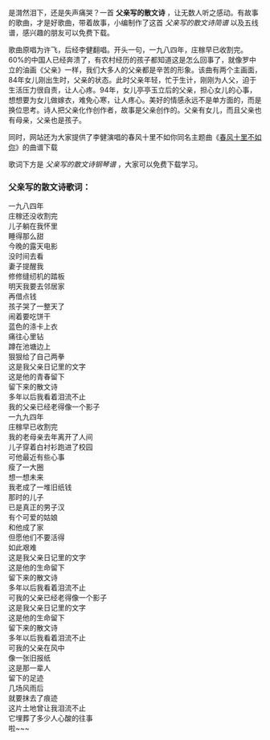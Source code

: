 

是潸然泪下，还是失声痛哭？一首 **父亲写的散文诗** ，让无数人听之感动。有故事的歌曲，才是好歌曲，带着故事，小编制作了这首 _父亲写的散文诗简谱_
以及五线谱，感兴趣的朋友可以免费下载。

歌曲原唱为许飞，后经李健翻唱。开头一句，一九八四年，庄稼早已收割完。60%的中国人已经奔溃了，有农村经历的孩子都知道这是怎么回事了，就像罗中立的油画《父亲》一样，我们大多人的父亲都是辛苦的形象。该曲有两个主画面，84年女儿刚出生时，父亲的状态。此时父亲年轻，忙于生计，刚刚为人父，迫于生活压力很自责，让人心疼。94年，女儿亭亭玉立后的父亲，担心女儿的心事，想想要为女儿做嫁衣，难免心寒，让人疼心。美好的情感永远不是单方面的，而是换位思考。诗人把父亲化作创作者，故事是父亲创作的。父亲有女儿，而且父亲也有母亲，父亲也是孩子。

同时，网站还为大家提供了李健演唱的春风十里不如你同名主题曲《[春风十里不如你](Music-7712-春风十里不如你-春风十里不如你主题曲.html
"春风十里不如你")》的曲谱下载

歌词下方是 _父亲写的散文诗钢琴谱_ ，大家可以免费下载学习。

### 父亲写的散文诗歌词：

一九八四年  
庄稼还没收割完  
儿子躺在我怀里  
睡得那么甜  
今晚的露天电影  
没时间去看  
妻子提醒我  
修修缝纫机的踏板  
明天我要去邻居家  
再借点钱  
孩子哭了一整天了  
闹着要吃饼干  
蓝色的涤卡上衣  
痛往心里钻  
蹲在池塘边上  
狠狠给了自己两拳  
这是我父亲日记里的文字  
这是他的青春留下  
留下来的散文诗  
多年以后我看着泪流不止  
我的父亲已经老得像一个影子  
一九九四年  
庄稼早已收割完  
我的老母亲去年离开了人间  
儿子穿着白衬衫跑进了校园  
可他最近有些心事  
瘦了一大圈  
想一想未来  
我老成了一堆旧纸钱  
那时的儿子  
已是真正的男子汉  
有个可爱的姑娘  
和他成了家  
但愿他们不要活得  
如此艰难  
这是我父亲日记里的文字  
这是他的生命留下  
留下来的散文诗  
多年以后我看着泪流不止  
可我的父亲已经老得像一个影子  
这是我父亲日记里的文字  
这是他的生命留下  
留下来的散文诗  
多年以后我看着泪流不止  
可我的父亲在风中  
像一张旧报纸  
这是那一辈人  
留下的足迹  
几场风雨后  
就要抹去了痕迹  
这片土地曾让我泪流不止  
它埋葬了多少人心酸的往事  
啦~~~

